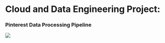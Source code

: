 # Cloud and Data Engineering Project:
### Pinterest Data Processing Pipeline

<!-- PROJECT SHIELDS -->
<div>
  <img/ src=https://www.google.com/url?sa=i&url=https%3A%2F%2Fwww.qubole.com%2Fplatform%2Fopen-data-lake-platform%2Fdata-engineering&psig=AOvVaw2u_KB4YBgXlNUa19rwDXWj&ust=1696541929487000&source=images&cd=vfe&opi=89978449&ved=0CBAQjRxqFwoTCKDShqqt3YEDFQAAAAAdAAAAABAM>
</div>
